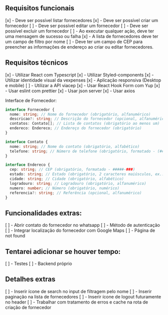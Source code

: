 ## Requisitos funcionais

[x] - Deve ser possível listar fornecedores
[x] - Deve ser possível criar um fornecedor
[ ] - Deve ser possível editar um fornecedor
[ ] - Deve ser possível excluir um fornecedor
[ ] - Ao executar qualquer ação, deve ter uma mensagem de sucesso ou falha
[x] - A lista de fornecedores deve ter um campo de filtro por nome
[ ] - Deve ter um campo de CEP para preencher as informações de endereço ao criar ou editar fornecedores.

## Requisitos técnicos

[x] - Utilizar React com Typescript
[x] - Utilizar Styled-components
[x] - Utilizar identidade visual da vexpenses
[x] - Aplicação responsiva (Desktop e mobile)
[ ] - Utilizar a API viacep
[x] - Usar React Hook Form com Yup
[x] - Usar eslint com prettier
[x] - Usar json server
[x] - Usar axios

Interface de Fornecedor:
```typescript
interface Fornecedor {
  nome: string; // Nome do fornecedor (obrigatório, alfanumérico)
  descricao?: string; // Descrição do fornecedor (opcional, alfanumérico)
  contatos: Contato[]; // Lista de contatos (obrigatório ao menos um)
  endereco: Endereco; // Endereço do fornecedor (obrigatório)
}

interface Contato {
  nome: string; // Nome do contato (obrigatório, alfabético)
  telefone: string; // Número de telefone (obrigatório, formatado - (##) #####-####)
}

interface Endereco {
  cep: string; // CEP (obrigatório, formatado - #####-###)
  estado: string; // Estado (obrigatório, 2 caracteres maiúsculos, ex.: SP)
  cidade: string; // Cidade (obrigatório, alfabético)
  logradouro: string; // Logradouro (obrigatório, alfanumérico)
  numero: number; // Número (obrigatório, numérico)
  referencia?: string; // Referência (opcional, alfanumérico)
}

```

## Funcionalidades extras:

[ ] - Abrir contato do fornecedor no whatsapp
[ ] - Método de autenticação
[ ] - Integrar localização do fornecedor com Google Maps
[ ] - Página de not found

## Tentarei adicionar se houver tempo:
[ ] - Testes
[ ] - Backend próprio

## Detalhes extras
[ ] - Inserir ícone de search no input de filtragem pelo nome
[ ] - Inserir paginação na lista de fornecedores
[ ] - Inserir ícone de logout futuramente no header
[ ] - Trabalhar com tratamento de erros e cache na rota de criação de fornecedor
